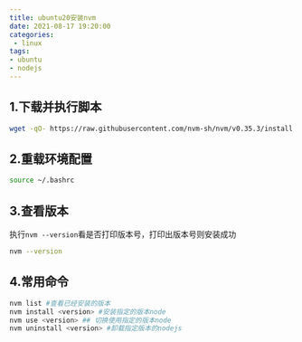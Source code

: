 ```yaml
---
title: ubuntu20安装nvm
date: 2021-08-17 19:20:00
categories:
 - linux
tags:
- ubuntu
- nodejs
---
```


## 1.下载并执行脚本
```bash
wget -qO- https://raw.githubusercontent.com/nvm-sh/nvm/v0.35.3/install.sh | bash
```
## 2.重载环境配置
```bash
source ~/.bashrc
```

## 3.查看版本
执行`nvm --version`看是否打印版本号，打印出版本号则安装成功
```bash
nvm --version
```
## 4.常用命令
```bash
nvm list #查看已经安装的版本
nvm install <version> #安装指定的版本node
nvm use <version> ## 切换使用指定的版本node
nvm uninstall <version> #卸载指定版本的nodejs
```